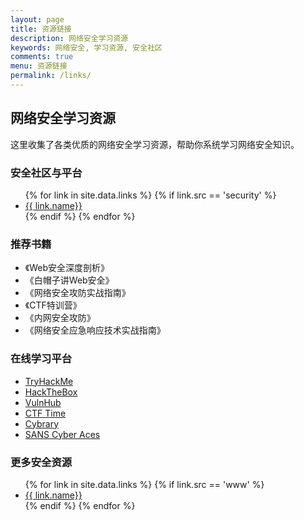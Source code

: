```yaml
---
layout: page
title: 资源链接
description: 网络安全学习资源
keywords: 网络安全, 学习资源, 安全社区
comments: true
menu: 资源链接
permalink: /links/
---
```


## 网络安全学习资源

这里收集了各类优质的网络安全学习资源，帮助你系统学习网络安全知识。

### 安全社区与平台

<ul>
{% for link in site.data.links %}
  {% if link.src == 'security' %}
  <li><a href="{{ link.url }}" target="_blank">{{ link.name}}</a></li>
  {% endif %}
{% endfor %}
</ul>

### 推荐书籍

- 《Web安全深度剖析》
- 《白帽子讲Web安全》
- 《网络安全攻防实战指南》
- 《CTF特训营》
- 《内网安全攻防》
- 《网络安全应急响应技术实战指南》

### 在线学习平台

- [TryHackMe](https://tryhackme.com/)
- [HackTheBox](https://www.hackthebox.eu/)
- [VulnHub](https://www.vulnhub.com/)
- [CTF Time](https://ctftime.org/)
- [Cybrary](https://www.cybrary.it/)
- [SANS Cyber Aces](https://www.cyberaces.org/)

### 更多安全资源

<ul>
{% for link in site.data.links %}
  {% if link.src == 'www' %}
  <li><a href="{{ link.url }}" target="_blank">{{ link.name}}</a></li>
  {% endif %}
{% endfor %}
</ul>
